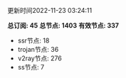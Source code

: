 更新时间2022-11-23 03:24:11

**总订阅: 45**
**总节点: 1403**
**有效节点: 337**
- ssr节点: 18
- trojan节点: 36
- v2ray节点: 276
- ss节点: 7
